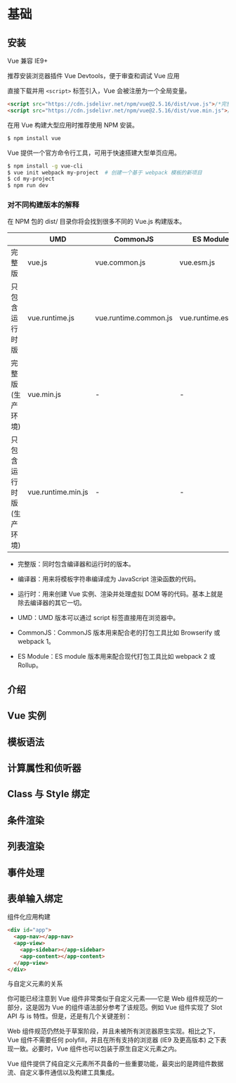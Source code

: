 # 基础


## 安装

Vue 兼容 IE9+

推荐安装浏览器插件 Vue Devtools，便于审查和调试 Vue 应用

直接下载并用 `<script>` 标签引入，Vue 会被注册为一个全局变量。

```html
<script src="https://cdn.jsdelivr.net/npm/vue@2.5.16/dist/vue.js">/*完整版(开发环境)*/</script>
<script src="https://cdn.jsdelivr.net/npm/vue@2.5.16/dist/vue.min.js">/*完整版(运行环境)*/</script>
```

在用 Vue 构建大型应用时推荐使用 NPM 安装。

```bash
$ npm install vue
```

Vue 提供一个官方命令行工具，可用于快速搭建大型单页应用。

```bash
$ npm install -g vue-cli
$ vue init webpack my-project  # 创建一个基于 webpack 模板的新项目
$ cd my-project
$ npm run dev
```

### 对不同构建版本的解释

在 NPM 包的 dist/ 目录你将会找到很多不同的 Vue.js 构建版本。

|                           | UMD                | CommonJS              | ES Module
|---------------------------|--------------------|-----------------------|--------------------
| 完整版                    | vue.js             | vue.common.js         | vue.esm.js
| 只包含运行时版            | vue.runtime.js     | vue.runtime.common.js | vue.runtime.esm.js
| 完整版 (生产环境)         | vue.min.js         | -                     | -
| 只包含运行时版 (生产环境) | vue.runtime.min.js | -                     | -

* 完整版：同时包含编译器和运行时的版本。
* 编译器：用来将模板字符串编译成为 JavaScript 渲染函数的代码。
* 运行时：用来创建 Vue 实例、渲染并处理虚拟 DOM 等的代码。基本上就是除去编译器的其它一切。


* UMD：UMD 版本可以通过 script 标签直接用在浏览器中。
* CommonJS：CommonJS 版本用来配合老的打包工具比如 Browserify 或 webpack 1。
* ES Module：ES module 版本用来配合现代打包工具比如 webpack 2 或 Rollup。


## 介绍



## Vue 实例


## 模板语法



## 计算属性和侦听器


## Class 与 Style 绑定


## 条件渲染


## 列表渲染


## 事件处理


## 表单输入绑定













组件化应用构建

```html
<div id="app">
  <app-nav></app-nav>
  <app-view>
    <app-sidebar></app-sidebar>
    <app-content></app-content>
  </app-view>
</div>
```




与自定义元素的关系

你可能已经注意到 Vue 组件非常类似于自定义元素——它是 Web 组件规范的一部分，这是因为 Vue 的组件语法部分参考了该规范。例如 Vue 组件实现了 Slot API 与 is 特性。但是，还是有几个关键差别：

Web 组件规范仍然处于草案阶段，并且未被所有浏览器原生实现。相比之下，Vue 组件不需要任何 polyfill，并且在所有支持的浏览器 (IE9 及更高版本) 之下表现一致。必要时，Vue 组件也可以包装于原生自定义元素之内。

Vue 组件提供了纯自定义元素所不具备的一些重要功能，最突出的是跨组件数据流、自定义事件通信以及构建工具集成。